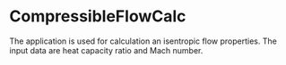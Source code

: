 # CompressibleFlowCalc
The application is used for calculation an isentropic flow properties. The input data are heat capacity ratio and Mach number.
